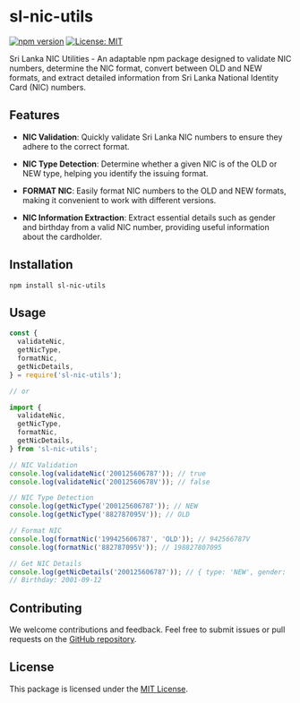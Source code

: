 # sl-nic-utils

[![npm version](https://img.shields.io/npm/v/sl-nic-utils.svg)](https://www.npmjs.com/package/sl-nic-utils)
[![License: MIT](https://img.shields.io/badge/License-MIT-yellow.svg)](https://opensource.org/licenses/MIT)

Sri Lanka NIC Utilities - An adaptable npm package designed to validate NIC numbers, determine the NIC format, convert between OLD and NEW formats, and extract detailed information from Sri Lanka National Identity Card (NIC) numbers.

## Features

- **NIC Validation**: Quickly validate Sri Lanka NIC numbers to ensure they adhere to the correct format.
- **NIC Type Detection**: Determine whether a given NIC is of the OLD or NEW type, helping you identify the issuing format.

- **FORMAT NIC**: Easily format NIC numbers to the OLD and NEW formats, making it convenient to work with different versions.

- **NIC Information Extraction**: Extract essential details such as gender and birthday from a valid NIC number, providing useful information about the cardholder.

## Installation

```
npm install sl-nic-utils
```

## Usage

```javascript
const {
  validateNic,
  getNicType,
  formatNic,
  getNicDetails,
} = require('sl-nic-utils');

// or

import {
  validateNic,
  getNicType,
  formatNic,
  getNicDetails,
} from 'sl-nic-utils';
```

```javascript
// NIC Validation
console.log(validateNic('200125606787')); // true
console.log(validateNic('20012560678V')); // false

// NIC Type Detection
console.log(getNicType('200125606787')); // NEW
console.log(getNicType('882787095V')); // OLD

// Format NIC
console.log(formatNic('199425606787', 'OLD')); // 942566787V
console.log(formatNic('882787095V')); // 198827807095

// Get NIC Details
console.log(getNicDetails('200125606787')); // { type: 'NEW', gender: 'Male', birthday: new Date(2001, 8, 12)}
// Birthday: 2001-09-12
```

## Contributing

We welcome contributions and feedback. Feel free to submit issues or pull requests on the [GitHub repository](https://github.com/pwshehan/sl-nic-utils).

## License

This package is licensed under the [MIT License](https://opensource.org/licenses/MIT).
